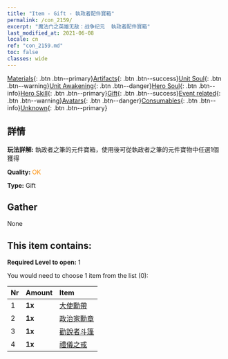 ```yaml
---
title: "Item - Gift - 執政者配件寶箱"
permalink: /con_2159/
excerpt: "魔法门之英雄无敌：战争纪元  執政者配件寶箱"
last_modified_at: 2021-06-08
locale: cn
ref: "con_2159.md"
toc: false
classes: wide
---
```

 [Materials](/ItemsCN/){: .btn .btn--primary}[Artifacts](/ItemsCN/Artifacts/){: .btn .btn--success}[Unit Soul](/ItemsCN/UnitSoul/){: .btn .btn--warning}[Unit Awakening](/ItemsCN/UnitAwakening/){: .btn .btn--danger}[Hero Soul](/ItemsCN/HeroSoul/){: .btn .btn--info}[Hero Skill](/ItemsCN/HeroSkill/){: .btn .btn--primary}[Gift](/ItemsCN/Gift/){: .btn .btn--success}[Event related](/ItemsCN/Events/){: .btn .btn--warning}[Avatars](/ItemsCN/Avatars/){: .btn .btn--danger}[Consumables](/ItemsCN/Consumables/){: .btn .btn--info}[Unknown](/ItemsCN/Unknown/){: .btn .btn--primary}

## 詳情
 **玩法詳解:** 執政者之筆的元件寶箱，使用後可從執政者之筆的元件寶物中任選1個獲得

 **Quality:** <span style="color: #FF8C00">OK</span>

 **Type:** Gift

## Gather

  None

## This item contains:

 **Required Level to open:** 1

 You would need to choose 1 item from the list (0):

  | Nr | Amount |     Item    |
  |:---|:-------|:------------|
  | 1 |  **1x** | [大使勳帶](/cn/Items/art_2154/) |  | 
  | 2 |  **1x** | [政治家勳章](/cn/Items/art_2155/) |  | 
  | 3 |  **1x** | [勸說者斗篷](/cn/Items/art_2156/) |  | 
  | 4 |  **1x** | [禮儀之戒](/cn/Items/art_2157/) |  | 

